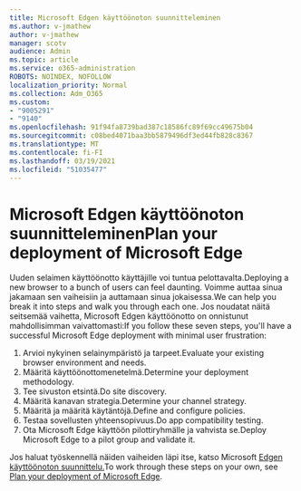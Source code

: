 ```yaml
---
title: Microsoft Edgen käyttöönoton suunnitteleminen
ms.author: v-jmathew
author: v-jmathew
manager: scotv
audience: Admin
ms.topic: article
ms.service: o365-administration
ROBOTS: NOINDEX, NOFOLLOW
localization_priority: Normal
ms.collection: Adm_O365
ms.custom:
- "9005291"
- "9140"
ms.openlocfilehash: 91f94fa8739bad387c18586fc89f69cc49675b04
ms.sourcegitcommit: c08bed4071baa3bb5879496df3ed44fb828c8367
ms.translationtype: MT
ms.contentlocale: fi-FI
ms.lasthandoff: 03/19/2021
ms.locfileid: "51035477"
---
```

# <a name="plan-your-deployment-of-microsoft-edge"></a><span data-ttu-id="fa25e-102">Microsoft Edgen käyttöönoton suunnitteleminen</span><span class="sxs-lookup"><span data-stu-id="fa25e-102">Plan your deployment of Microsoft Edge</span></span>

<span data-ttu-id="fa25e-103">Uuden selaimen käyttöönotto käyttäjille voi tuntua pelottavalta.</span><span class="sxs-lookup"><span data-stu-id="fa25e-103">Deploying a new browser to a bunch of users can feel daunting.</span></span> <span data-ttu-id="fa25e-104">Voimme auttaa sinua jakamaan sen vaiheisiin ja auttamaan sinua jokaisessa.</span><span class="sxs-lookup"><span data-stu-id="fa25e-104">We can help you break it into steps and walk you through each one.</span></span> <span data-ttu-id="fa25e-105">Jos noudatat näitä seitsemää vaihetta, Microsoft Edgen käyttöönotto on onnistunut mahdollisimman vaivattomasti:</span><span class="sxs-lookup"><span data-stu-id="fa25e-105">If you follow these seven steps, you'll have a successful Microsoft Edge deployment with minimal user frustration:</span></span>

1. <span data-ttu-id="fa25e-106">Arvioi nykyinen selainympäristö ja tarpeet.</span><span class="sxs-lookup"><span data-stu-id="fa25e-106">Evaluate your existing browser environment and needs.</span></span>
2. <span data-ttu-id="fa25e-107">Määritä käyttöönottomenetelmä.</span><span class="sxs-lookup"><span data-stu-id="fa25e-107">Determine your deployment methodology.</span></span>
3. <span data-ttu-id="fa25e-108">Tee sivuston etsintä.</span><span class="sxs-lookup"><span data-stu-id="fa25e-108">Do site discovery.</span></span>
4. <span data-ttu-id="fa25e-109">Määritä kanavan strategia.</span><span class="sxs-lookup"><span data-stu-id="fa25e-109">Determine your channel strategy.</span></span>
5. <span data-ttu-id="fa25e-110">Määritä ja määritä käytäntöjä.</span><span class="sxs-lookup"><span data-stu-id="fa25e-110">Define and configure policies.</span></span>
6. <span data-ttu-id="fa25e-111">Testaa sovellusten yhteensopivuus.</span><span class="sxs-lookup"><span data-stu-id="fa25e-111">Do app compatibility testing.</span></span>
7. <span data-ttu-id="fa25e-112">Ota Microsoft Edge käyttöön pilottiryhmälle ja vahvista se.</span><span class="sxs-lookup"><span data-stu-id="fa25e-112">Deploy Microsoft Edge to a pilot group and validate it.</span></span>

<span data-ttu-id="fa25e-113">Jos haluat työskennellä näiden vaiheiden läpi itse, katso Microsoft [Edgen käyttöönoton suunnittelu.](https://go.microsoft.com/fwlink/?linkid=2129990)</span><span class="sxs-lookup"><span data-stu-id="fa25e-113">To work through these steps on your own, see [Plan your deployment of Microsoft Edge](https://go.microsoft.com/fwlink/?linkid=2129990).</span></span>
